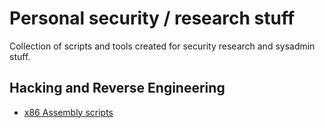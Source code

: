 # Personal security / research stuff

Collection of scripts and tools created for security research and sysadmin stuff.

## Hacking and Reverse Engineering

* [x86 Assembly scripts](https://github.com/s1nack/backup-projects/tree/main/Hacking%20and%20Reverse%20Engineering/ASM%20stuff)

